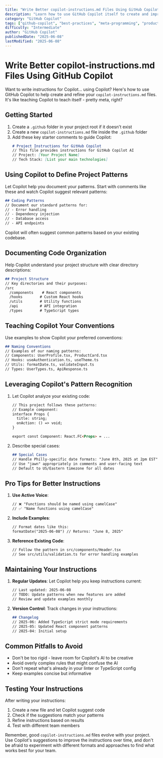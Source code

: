 ```yaml
---
title: "Write Better copilot-instructions.md Files Using GitHub Copilot"
description: "Learn how to use GitHub Copilot itself to create and improve your copilot-instructions.md files with better contextual awareness"
category: "GitHub Copilot"
tags: ["github-copilot", "best-practices", "meta-programming", "productivity"]
difficulty: "Intermediate"
author: "GitHub Copilot"
publishedDate: "2025-06-08"
lastModified: "2025-06-08"
---
```


# Write Better copilot-instructions.md Files Using GitHub Copilot

Want to write instructions for Copilot... using Copilot? Here's how to use GitHub Copilot to help create and refine your `copilot-instructions.md` files. It's like teaching Copilot to teach itself - pretty meta, right?

## Getting Started

1. Create a `.github` folder in your project root if it doesn't exist
2. Create a new `copilot-instructions.md` file inside the `.github` folder
3. Add these key starter comments to guide Copilot:
   ```markdown
   # Project Instructions for GitHub Copilot
   // This file provides instructions for GitHub Copilot AI
   // Project: [Your Project Name]
   // Tech Stack: [List your main technologies]
   ```

## Using Copilot to Define Project Patterns

Let Copilot help you document your patterns. Start with comments like these and watch Copilot suggest relevant patterns:

```markdown
## Coding Patterns
// Document our standard patterns for:
// - Error handling
// - Dependency injection
// - Database access
// - API endpoints
```

Copilot will often suggest common patterns based on your existing codebase.

## Documenting Code Organization

Help Copilot understand your project structure with clear directory descriptions:

```markdown
## Project Structure
// Key directories and their purposes:
/src
  /components    # React components
  /hooks        # Custom React hooks
  /utils        # Utility functions
  /api          # API integration
  /types        # TypeScript types
```

## Teaching Copilot Your Conventions

Use examples to show Copilot your preferred conventions:

```markdown
## Naming Conventions
// Examples of our naming patterns:
// Components: UserProfile.tsx, ProductCard.tsx
// Hooks: useAuthentication.ts, useTheme.ts
// Utils: formatDate.ts, validateInput.ts
// Types: UserTypes.ts, ApiResponse.ts
```

## Leveraging Copilot's Pattern Recognition

1. Let Copilot analyze your existing code:
   ```markdown
   // This project follows these patterns:
   // Example component:
   interface Props {
     title: string;
     onAction: () => void;
   }
   
   export const Component: React.FC<Props> = ...
   ```

2. Describe special cases:
   ```markdown
   ## Special Cases
   // Handle Philly-specific date formats: "June 8th, 2025 at 2pm EST"
   // Use "jawn" appropriately in comments and user-facing text
   // Default to US/Eastern timezone for all dates
   ```

## Pro Tips for Better Instructions

1. **Use Active Voice**: 
   ```markdown
   // ❌ "Functions should be named using camelCase"
   // ✅ "Name functions using camelCase"
   ```

2. **Include Examples**:
   ```markdown
   // Format dates like this:
   formatDate("2025-06-08") // Returns: "June 8, 2025"
   ```

3. **Reference Existing Code**:
   ```markdown
   // Follow the pattern in src/components/Header.tsx
   // See src/utils/validation.ts for error handling examples
   ```

## Maintaining Your Instructions

1. **Regular Updates**: Let Copilot help you keep instructions current:
   ```markdown
   // Last updated: 2025-06-08
   // TODO: Update patterns when new features are added
   // Review and update examples monthly
   ```

2. **Version Control**: Track changes in your instructions:
   ```markdown
   ## Changelog
   // 2025-06: Added TypeScript strict mode requirements
   // 2025-05: Updated React component patterns
   // 2025-04: Initial setup
   ```

## Common Pitfalls to Avoid

- Don't be too rigid - leave room for Copilot's AI to be creative
- Avoid overly complex rules that might confuse the AI
- Don't repeat what's already in your linter or TypeScript config
- Keep examples concise but informative

## Testing Your Instructions

After writing your instructions:

1. Create a new file and let Copilot suggest code
2. Check if the suggestions match your patterns
3. Refine instructions based on results
4. Test with different team members

Remember, good `copilot-instructions.md` files evolve with your project. Use Copilot's suggestions to improve the instructions over time, and don't be afraid to experiment with different formats and approaches to find what works best for your team.
